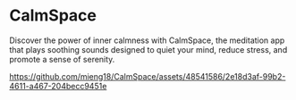 # CalmSpace
 Discover the power of inner calmness with CalmSpace, the meditation app that plays soothing sounds designed to quiet your mind, reduce stress, and promote a sense of serenity.

https://github.com/mieng18/CalmSpace/assets/48541586/2e18d3af-99b2-4611-a467-204becc9451e
